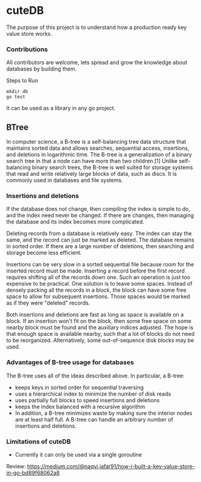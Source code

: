 # cuteDB

The purpose of this project is to understand how a production ready key value store works. 

### Contributions

All contributors are welcome, lets spread and grow the knowledge about databases by building them.

Steps to Run

```
mkdir db
go test
```
It can be used as a library in any go project. 

## BTree
In computer science, a B-tree is a self-balancing tree data structure that maintains sorted data and allows searches, sequential access, insertions, and deletions in logarithmic time. The B-tree is a generalization of a binary search tree in that a node can have more than two children.[1] Unlike self-balancing binary search trees, the B-tree is well suited for storage systems that read and write relatively large blocks of data, such as discs. It is commonly used in databases and file systems.


### Insertions and deletions
If the database does not change, then compiling the index is simple to do, and the index need never be changed. If there are changes, then managing the database and its index becomes more complicated.

Deleting records from a database is relatively easy. The index can stay the same, and the record can just be marked as deleted. The database remains in sorted order. If there are a large number of deletions, then searching and storage become less efficient.

Insertions can be very slow in a sorted sequential file because room for the inserted record must be made. Inserting a record before the first record requires shifting all of the records down one. Such an operation is just too expensive to be practical. One solution is to leave some spaces. Instead of densely packing all the records in a block, the block can have some free space to allow for subsequent insertions. Those spaces would be marked as if they were "deleted" records.

Both insertions and deletions are fast as long as space is available on a block. If an insertion won't fit on the block, then some free space on some nearby block must be found and the auxiliary indices adjusted. The hope is that enough space is available nearby, such that a lot of blocks do not need to be reorganized. Alternatively, some out-of-sequence disk blocks may be used.

### Advantages of B-tree usage for databases
The B-tree uses all of the ideas described above. In particular, a B-tree:

* keeps keys in sorted order for sequential traversing
* uses a hierarchical index to minimize the number of disk reads
* uses partially full blocks to speed insertions and deletions
* keeps the index balanced with a recursive algorithm
* In addition, a B-tree minimizes waste by making sure the interior nodes are at least half full. A B-tree can handle an arbitrary number of insertions and deletions.

### Limitations of cuteDB

* Currently it can only be used via a single goroutine


Review: https://medium.com/@naqvi.jafar91/how-i-built-a-key-value-store-in-go-bd89f68062a8
